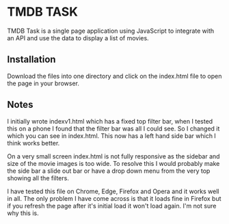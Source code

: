 # TMDB TASK
TMDB Task is a single page application using JavaScript to integrate with an API and use the data to display a list of movies.

## Installation
Download the files into one directory and click on the index.html file to open the page in your browser.

## Notes
I initially wrote indexv1.html which has a fixed top filter bar, when I tested this on a phone I found that the filter bar was all I could see. So I changed it which you can see in index.html. This now has a left hand side bar which I think works better. 

On a very small screen index.html is not fully responsive as the sidebar and size of the movie images is too wide. To resolve this I would probably make the side bar a slide out bar or have a drop down menu from the very top showing all the filters.

I have tested this file on Chrome, Edge, Firefox and Opera and it works well in all. The only problem I have come across is that it loads fine in Firefox but if you refresh the page after it's initial load it won't load again. I'm not sure why this is.